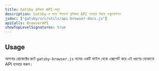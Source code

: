 ```yaml
---
title: Gatsby ব্রাউজার API-সমূহ
description: Gatsby-র মধ্যে স্ট্যান্ডার্ড ব্রাউজার API ব্যবহার বিষয়ে ডকুমেন্টেশন
jsdoc: ["gatsby/src/utils/api-browser-docs.js"]
apiCalls: BrowserAPI
showTopLevelSignatures: true
---
```


## Usage

আপনার প্রোজেক্টের রুটে `gatsby-browser.js` নামের একটি ফাইল থেকে এক্সপোর্ট করে এই ধরণের যেকোনো API ব্যবহার করুন।

